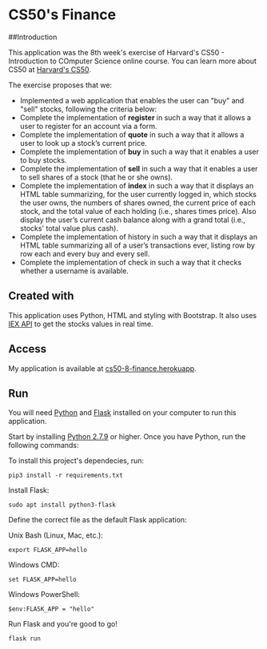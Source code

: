 # CS50's Finance

##Introduction

This application was the 8th week's exercise of Harvard's CS50 - Introduction to COmputer Science online course.
You can learn more about CS50 at [Harvard's CS50](https://online-learning.harvard.edu/course/cs50-introduction-computer-science).

The exercise proposes that we:
* Implemented a web application that enables the user can "buy" and "sell" stocks, following the criteria below:
* Complete the implementation of **register** in such a way that it allows a user to register for an account via a form.
* Complete the implementation of **quote** in such a way that it allows a user to look up a stock’s current price.
* Complete the implementation of **buy** in such a way that it enables a user to buy stocks.
* Complete the implementation of **sell** in such a way that it enables a user to sell shares of a stock (that he or she owns).
* Complete the implementation of **index** in such a way that it displays an HTML table summarizing, for the user currently logged in, which stocks the user owns, the numbers of shares owned, the current price of each stock, and the total value of each holding (i.e., shares times price). Also display the user’s current cash balance along with a grand total (i.e., stocks' total value plus cash).
* Complete the implementation of history in such a way that it displays an HTML table summarizing all of a user’s transactions ever, listing row by row each and every buy and every sell.
* Complete the implementation of check in such a way that it checks whether a username is available.

## Created with
This application uses Python, HTML and styling with Bootstrap. It also uses [IEX API](https://iexcloud.io/) to get the stocks values in real time.

## Access
My application is available at [cs50-8-finance.herokuapp](http://cs50-8-finance.herokuapp.com/login).

## Run
You will need [Python](https://www.python.org/downloads/) and [Flask](https://flask.palletsprojects.com/en/1.1.x/installation/) installed on your computer to run this application.

Start by installing [Python 2.7.9](https://www.python.org/downloads/release/python-2717/) or higher.
Once you have Python, run the following commands:

To install this project's dependecies, run:

`pip3 install -r requirements.txt`

Install Flask:

`sudo apt install python3-flask`

Define the correct file as the default Flask application:

Unix Bash (Linux, Mac, etc.):

`export FLASK_APP=hello`

Windows CMD:

`set FLASK_APP=hello`

Windows PowerShell:

`$env:FLASK_APP = "hello"`

Run Flask and you're good to go!

`flask run`
